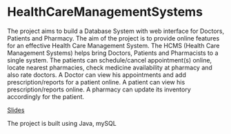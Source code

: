 <h1>HealthCareManagementSystems</h1>

<p>The project aims to build a Database System with web interface for Doctors, Patients and Pharmacy.
The aim of the project is to provide online features for an effective Health Care Management System.
The HCMS (Health Care Management Systems) helps bring Doctors, Patients and Pharmacists to a single system. 
The patients can schedule/cancel appointment(s) online, locate nearest pharmacies, check medicine availability at  pharmacy and also rate doctors. 
A Doctor can view his appointments and add prescription/reports for a patient online. A patient can view his prescription/reports online.
A pharmacy can update its inventory accordingly for the patient.</p>

<p><a href="https://docs.google.com/presentation/d/1NMdTmYszutj3tyaBNjqWXGNSmOg9LlBn1OjsXQzAEt4/edit?usp=sharing">Slides</a></p>

<p>The project is built using Java, mySQL </p>
